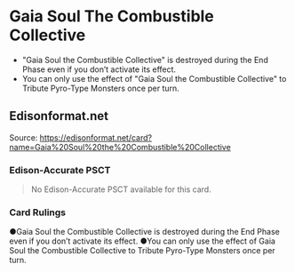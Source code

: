 # Gaia Soul The Combustible Collective

*   "Gaia Soul the Combustible Collective" is destroyed during the End Phase even if you don’t activate its effect.
*   You can only use the effect of "Gaia Soul the Combustible Collective" to Tribute Pyro-Type Monsters once per turn.

## Edisonformat.net

Source: https://edisonformat.net/card?name=Gaia%20Soul%20the%20Combustible%20Collective

### Edison-Accurate PSCT

> No Edison-Accurate PSCT available for this card.

### Card Rulings

●Gaia Soul the Combustible Collective is destroyed during the End Phase even if you don’t activate its effect.
●You can only use the effect of Gaia Soul the Combustible Collective to Tribute Pyro-Type Monsters once per turn.
            